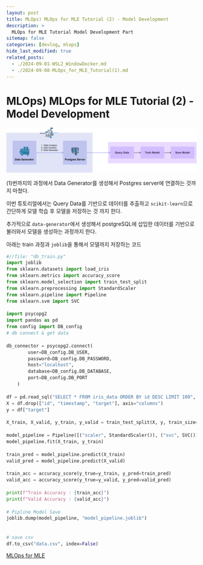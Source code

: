 ```yaml
---
layout: post
title: MLOps) MLOps for MLE Tutorial (2) - Model Development
description: >
  MLOps for MLE Tutorial Model Development Part
sitemap: false
categories: [devlog, mlops]
hide_last_modified: true
related_posts:
  - ./2024-09-01-WSL2_WindowDocker.md
  - ./2024-09-08-MLOps_for_MLE_Tutorial(1).md
---
```


# MLOps) MLOps for MLE Tutorial (2) - Model Development

![database workflow](./../../../images/2024-09-09-MLOps_for_MLE_Tutorial(2)/model-development-2-f3f112ac4bf173365572e764bf7dc750.png)

(1)번까지의 과정에서 Data Generator를 생성해서 Postgres server에 연결하는 것까지 마쳤다.

이번 튜토리얼에서는 Query Data를 기반으로 데이터를 추출하고 `scikit-learn`으로 간단하게 모델 학습 후 모델을 저장하는 것 까지 한다.

추가적으로 `data-generator`에서 생성해서 postgreSQL에 삽입한 데이터를 기반으로 불러와서 모델을 생성하는 과정까지 한다.

아래는 train 과정과 `joblib`을 통해서 모델까지 저장하는 코드

~~~python
#//file: "db_train.py"
import joblib
from sklearn.datasets import load_iris
from sklearn.metrics import accuracy_score
from sklearn.model_selection import train_test_split
from sklearn.preprocessing import StandardScaler
from sklearn.pipeline import Pipeline
from sklearn.svm import SVC

import psycopg2
import pandas as pd
from config import DB_config
# db connect & get data

db_connector = psycopg2.connect(
        user=DB_config.DB_USER,
        password=DB_config.DB_PASSWORD,
        host="localhost",
        database=DB_config.DB_DATABASE,
        port=DB_config.DB_PORT
    )

df = pd.read_sql("SELECT * FROM iris_data ORDER BY id DESC LIMIT 100", db_connector)
X = df.drop(["id", "timestamp", "target"], axis="columns")
y = df["target"]

X_train, X_valid, y_train, y_valid = train_test_split(X, y, train_size=0.8, random_state=2024)

model_pipeline = Pipeline([("scaler", StandardScaler()), ("svc", SVC())])
model_pipeline.fit(X_train, y_train)

train_pred = model_pipeline.predict(X_train)
valid_pred = model_pipeline.predict(X_valid)

train_acc = accuracy_score(y_true=y_train, y_pred=train_pred)
valid_acc = accuracy_score(y_true=y_valid, y_pred=valid_pred)

print(f"Train Accuracy : {train_acc}")
print(f"Valid Accuracy : {valid_acc}")

# Pipline Model Save
joblib.dump(model_pipeline, "model_pipeline.joblib")


# save csv
df.to_csv("data.csv", index=False)
~~~







[MLOps for MLE](https://mlops-for-mle.github.io/tutorial/docs/intro)





